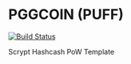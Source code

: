 PGGCOIN (PUFF)
===========

[![Build Status](https://travis-ci.org/RazorLove/PGGCOIN.png?branch=master)](https://travis-ci.org/RazorLove/PGGCOIN)


Scrypt Hashcash PoW Template